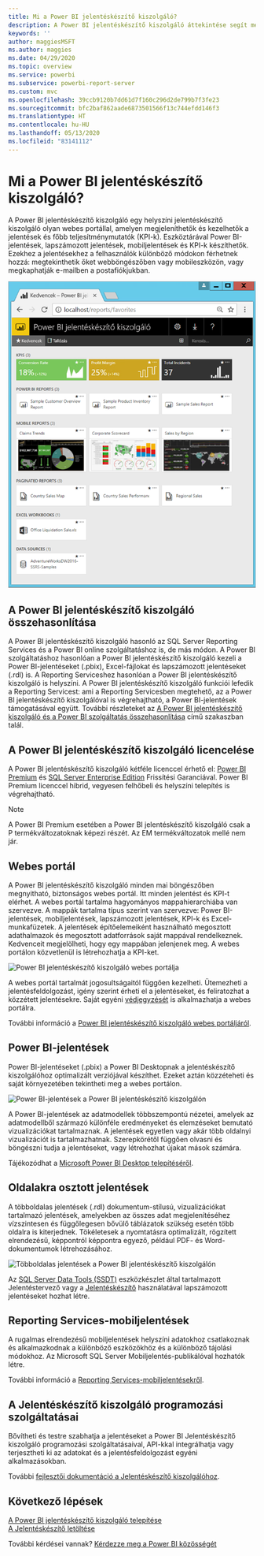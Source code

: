 ```yaml
---
title: Mi a Power BI jelentéskészítő kiszolgáló?
description: A Power BI jelentéskészítő kiszolgáló áttekintése segít megérteni, hogyan illeszkedik az SQL Server Reporting Serviceshez (SSRS) és a Power BI többi eleméhez.
keywords: ''
author: maggiesMSFT
ms.author: maggies
ms.date: 04/29/2020
ms.topic: overview
ms.service: powerbi
ms.subservice: powerbi-report-server
ms.custom: mvc
ms.openlocfilehash: 39ccb9120b7dd61d7f160c296d2de799b7f3fe23
ms.sourcegitcommit: bfc2baf862aade6873501566f13c744efdd146f3
ms.translationtype: HT
ms.contentlocale: hu-HU
ms.lasthandoff: 05/13/2020
ms.locfileid: "83141112"
---
```

# <a name="what-is-power-bi-report-server"></a>Mi a Power BI jelentéskészítő kiszolgáló?

A Power BI jelentéskészítő kiszolgáló egy helyszíni jelentéskészítő kiszolgáló olyan webes portállal, amelyen megjeleníthetők és kezelhetők a jelentések és főbb teljesítménymutatók (KPI-k). Eszköztárával Power BI-jelentések, lapszámozott jelentések, mobiljelentések és KPI-k készíthetők. Ezekhez a jelentésekhez a felhasználók különböző módokon férhetnek hozzá: megtekinthetik őket webböngészőben vagy mobileszközön, vagy megkaphatják e-mailben a postafiókjukban.

![Power BI jelentéskészítő kiszolgáló webes portálja](media/get-started/power-bi-report-server-overview.png)

## <a name="comparing-power-bi-report-server"></a>A Power BI jelentéskészítő kiszolgáló összehasonlítása 
A Power BI jelentéskészítő kiszolgáló hasonló az SQL Server Reporting Services és a Power BI online szolgáltatáshoz is, de más módon. A Power BI szolgáltatáshoz hasonlóan a Power BI jelentéskészítő kiszolgáló kezeli a Power BI-jelentéseket (.pbix), Excel-fájlokat és lapszámozott jelentéseket (.rdl) is. A Reporting Serviceshez hasonlóan a Power BI jelentéskészítő kiszolgáló is helyszíni. A Power BI jelentéskészítő kiszolgáló funkciói lefedik a Reporting Servicest: ami a Reporting Servicesben megtehető, az a Power BI jelentéskészítő kiszolgálóval is végrehajtható, a Power BI-jelentések támogatásával együtt. További részleteket az [A Power BI jelentéskészítő kiszolgáló és a Power BI szolgáltatás összehasonlítása](compare-report-server-service.md) című szakaszban talál.

## <a name="licensing-power-bi-report-server"></a>A Power BI jelentéskészítő kiszolgáló licencelése
A Power BI jelentéskészítő kiszolgáló kétféle licenccel érhető el: [Power BI Premium](../admin/service-premium-what-is.md) és [SQL Server Enterprise Edition](https://www.microsoft.com/sql-server/sql-server-2017-editions) Frissítési Garanciával. Power BI Premium licenccel hibrid, vegyesen felhőbeli és helyszíni telepítés is végrehajtható.  

> [!NOTE]
> A Power BI Premium esetében a Power BI jelentéskészítő kiszolgáló csak a P termékváltozatoknak képezi részét. Az EM termékváltozatok mellé nem jár.

## <a name="web-portal"></a>Webes portál
A Power BI jelentéskészítő kiszolgáló minden mai böngészőben megnyitható, biztonságos webes portál. Itt minden jelentést és KPI-t elérhet. A webes portál tartalma hagyományos mappahierarchiába van szervezve. A mappák tartalma típus szerint van szervezve: Power BI-jelentések, mobiljelentések, lapszámozott jelentések, KPI-k és Excel-munkafüzetek. A jelentések építőelemeiként használható megosztott adathalmazok és megosztott adatforrások saját mappával rendelkeznek. Kedvenceit megjelölheti, hogy egy mappában jelenjenek meg. A webes portálon közvetlenül is létrehozhatja a KPI-ket. 

![Power BI jelentéskészítő kiszolgáló webes portálja](media/get-started/web-portal.png)

A webes portál tartalmát jogosultságaitól függően kezelheti. Ütemezheti a jelentésfeldolgozást, igény szerint érheti el a jelentéseket, és feliratozhat a közzétett jelentésekre. Saját egyéni [védjegyzését](https://docs.microsoft.com/sql/reporting-services/branding-the-web-portal) is alkalmazhatja a webes portálra. 

További információ a [Power BI jelentéskészítő kiszolgáló webes portáljáról](https://docs.microsoft.com/sql/reporting-services/web-portal-ssrs-native-mode).

## <a name="power-bi-reports"></a>Power BI-jelentések
Power BI-jelentéseket (.pbix) a Power BI Desktopnak a jelentéskészítő kiszolgálóhoz optimalizált verziójával készíthet. Ezeket aztán közzéteheti és saját környezetében tekintheti meg a webes portálon.

![Power BI-jelentések a Power BI jelentéskészítő kiszolgálón](media/get-started/powerbi-reports.png)

A Power BI-jelentések az adatmodellek többszempontú nézetei, amelyek az adatmodellből származó különféle eredményeket és elemzéseket bemutató vizualizációkat tartalmaznak.  A jelentések egyetlen vagy akár több oldalnyi vizualizációt is tartalmazhatnak. Szerepkörétől függően olvasni és böngészni tudja a jelentéseket, vagy létrehozhat újakat mások számára.

Tájékozódhat a [Microsoft Power BI Desktop telepítéséről](install-powerbi-desktop.md).

## <a name="paginated-reports"></a>Oldalakra osztott jelentések
A többoldalas jelentések (.rdl) dokumentum-stílusú, vizualizációkat tartalmazó jelentések, amelyekben az összes adat megjelenítéséhez vízszintesen és függőlegesen bővülő táblázatok szükség esetén több oldalra is kiterjednek. Tökéletesek a nyomtatásra optimalizált, rögzített elrendezésű, képpontról képpontra egyező, például PDF- és Word-dokumentumok létrehozásához. 

![Többoldalas jelentések a Power BI jelentéskészítő kiszolgálón](media/get-started/paginated-reports.png)

Az [SQL Server Data Tools (SSDT)](https://docs.microsoft.com/sql/reporting-services/tools/reporting-services-in-sql-server-data-tools-ssdt) eszközkészlet által tartalmazott Jelentéstervező vagy a [Jelentéskészítő](https://docs.microsoft.com/sql/reporting-services/report-builder/report-builder-in-sql-server-2016) használatával lapszámozott jelentéseket hozhat létre.

## <a name="reporting-services-mobile-reports"></a>Reporting Services-mobiljelentések
A rugalmas elrendezésű mobiljelentések helyszíni adatokhoz csatlakoznak és alkalmazkodnak a különböző eszközökhöz és a különböző tájolási módokhoz. Az Microsoft SQL Server Mobiljelentés-publikálóval hozhatók létre.

További információ a [Reporting Services-mobiljelentésekről](https://docs.microsoft.com/sql/reporting-services/mobile-reports/create-mobile-reports-with-sql-server-mobile-report-publisher). 

## <a name="report-server-programming-features"></a>A Jelentéskészítő kiszolgáló programozási szolgáltatásai
Bővítheti és testre szabhatja a jelentéseket a Power BI Jelentéskészítő kiszolgáló programozási szolgáltatásaival, API-kkal integrálhatja vagy terjesztheti ki az adatokat és a jelentésfeldolgozást egyéni alkalmazásokban.

További [fejlesztői dokumentáció a Jelentéskészítő kiszolgálóhoz](https://docs.microsoft.com/sql/reporting-services/reporting-services-developer-documentation).

## <a name="next-steps"></a>Következő lépések
[A Power BI jelentéskészítő kiszolgáló telepítése](install-report-server.md)  
[A Jelentéskészítő letöltése](https://www.microsoft.com/download/details.aspx?id=53613)  

További kérdései vannak? [Kérdezze meg a Power BI közösségét](https://community.powerbi.com/)
